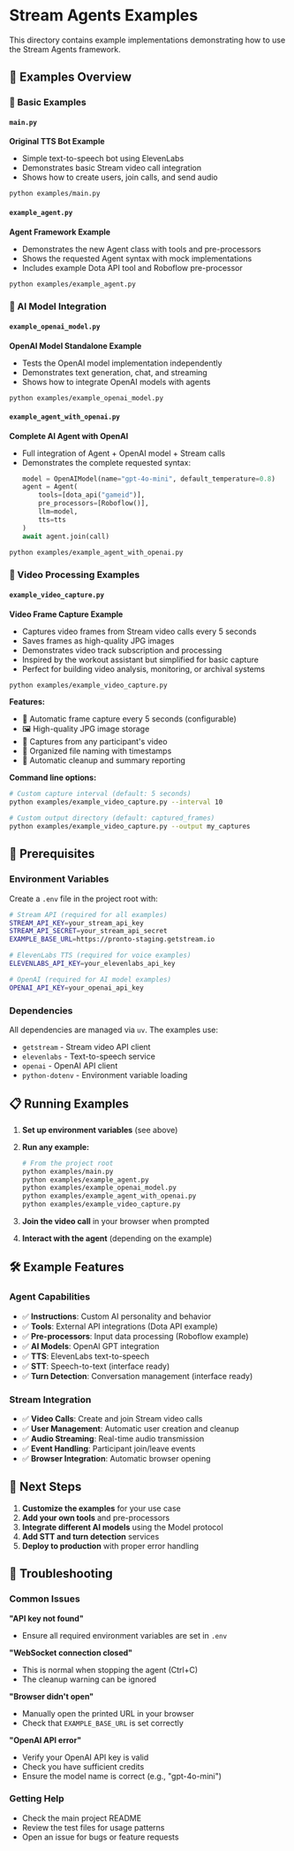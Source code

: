 # Stream Agents Examples

This directory contains example implementations demonstrating how to use the Stream Agents framework.

## 📁 Examples Overview

### 🎯 Basic Examples

#### `main.py`
**Original TTS Bot Example**
- Simple text-to-speech bot using ElevenLabs
- Demonstrates basic Stream video call integration
- Shows how to create users, join calls, and send audio

```bash
python examples/main.py
```

#### `example_agent.py`
**Agent Framework Example**
- Demonstrates the new Agent class with tools and pre-processors
- Shows the requested Agent syntax with mock implementations
- Includes example Dota API tool and Roboflow pre-processor

```bash
python examples/example_agent.py
```

### 🤖 AI Model Integration

#### `example_openai_model.py`
**OpenAI Model Standalone Example**
- Tests the OpenAI model implementation independently
- Demonstrates text generation, chat, and streaming
- Shows how to integrate OpenAI models with agents

```bash
python examples/example_openai_model.py
```

#### `example_agent_with_openai.py`
**Complete AI Agent with OpenAI**
- Full integration of Agent + OpenAI model + Stream calls
- Demonstrates the complete requested syntax:
  ```python
  model = OpenAIModel(name="gpt-4o-mini", default_temperature=0.8)
  agent = Agent(
      tools=[dota_api("gameid")],
      pre_processors=[Roboflow()],
      llm=model,
      tts=tts
  )
  await agent.join(call)
  ```

```bash
python examples/example_agent_with_openai.py
```

### 🎥 Video Processing Examples

#### `example_video_capture.py`
**Video Frame Capture Example**
- Captures video frames from Stream video calls every 5 seconds
- Saves frames as high-quality JPG images
- Demonstrates video track subscription and processing
- Inspired by the workout assistant but simplified for basic capture
- Perfect for building video analysis, monitoring, or archival systems

```bash
python examples/example_video_capture.py
```

**Features:**
- 📸 Automatic frame capture every 5 seconds (configurable)
- 🖼️ High-quality JPG image storage
- 👥 Captures from any participant's video
- 📁 Organized file naming with timestamps
- 🧹 Automatic cleanup and summary reporting

**Command line options:**
```bash
# Custom capture interval (default: 5 seconds)
python examples/example_video_capture.py --interval 10

# Custom output directory (default: captured_frames)
python examples/example_video_capture.py --output my_captures
```

## 🚀 Prerequisites

### Environment Variables
Create a `.env` file in the project root with:

```bash
# Stream API (required for all examples)
STREAM_API_KEY=your_stream_api_key
STREAM_API_SECRET=your_stream_api_secret
EXAMPLE_BASE_URL=https://pronto-staging.getstream.io

# ElevenLabs TTS (required for voice examples)
ELEVENLABS_API_KEY=your_elevenlabs_api_key

# OpenAI (required for AI model examples)
OPENAI_API_KEY=your_openai_api_key
```

### Dependencies
All dependencies are managed via `uv`. The examples use:
- `getstream` - Stream video API client
- `elevenlabs` - Text-to-speech service
- `openai` - OpenAI API client
- `python-dotenv` - Environment variable loading

## 📋 Running Examples

1. **Set up environment variables** (see above)

2. **Run any example:**
   ```bash
   # From the project root
   python examples/main.py
   python examples/example_agent.py
   python examples/example_openai_model.py
   python examples/example_agent_with_openai.py
   python examples/example_video_capture.py
   ```

3. **Join the video call** in your browser when prompted

4. **Interact with the agent** (depending on the example)

## 🛠️ Example Features

### Agent Capabilities
- ✅ **Instructions**: Custom AI personality and behavior
- ✅ **Tools**: External API integrations (Dota API example)
- ✅ **Pre-processors**: Input data processing (Roboflow example)
- ✅ **AI Models**: OpenAI GPT integration
- ✅ **TTS**: ElevenLabs text-to-speech
- ✅ **STT**: Speech-to-text (interface ready)
- ✅ **Turn Detection**: Conversation management (interface ready)

### Stream Integration
- ✅ **Video Calls**: Create and join Stream video calls
- ✅ **User Management**: Automatic user creation and cleanup
- ✅ **Audio Streaming**: Real-time audio transmission
- ✅ **Event Handling**: Participant join/leave events
- ✅ **Browser Integration**: Automatic browser opening

## 🎯 Next Steps

1. **Customize the examples** for your use case
2. **Add your own tools** and pre-processors
3. **Integrate different AI models** using the Model protocol
4. **Add STT and turn detection** services
5. **Deploy to production** with proper error handling

## 🐛 Troubleshooting

### Common Issues

**"API key not found"**
- Ensure all required environment variables are set in `.env`

**"WebSocket connection closed"**
- This is normal when stopping the agent (Ctrl+C)
- The cleanup warning can be ignored

**"Browser didn't open"**
- Manually open the printed URL in your browser
- Check that `EXAMPLE_BASE_URL` is set correctly

**"OpenAI API error"**
- Verify your OpenAI API key is valid
- Check you have sufficient credits
- Ensure the model name is correct (e.g., "gpt-4o-mini")

### Getting Help

- Check the main project README
- Review the test files for usage patterns
- Open an issue for bugs or feature requests
